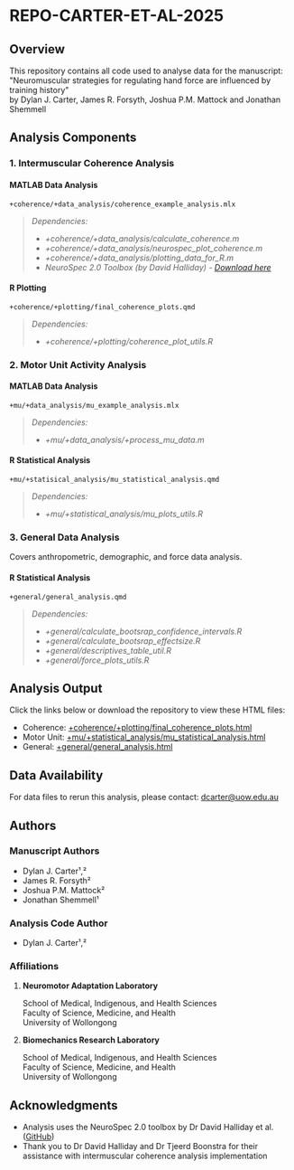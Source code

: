 # REPO-CARTER-ET-AL-2025
## Overview
This repository contains all code used to analyse data for the manuscript:
"Neuromuscular strategies for regulating hand force are influenced by training history"  
by Dylan J. Carter, James R. Forsyth, Joshua P.M. Mattock and Jonathan Shemmell
## Analysis Components

### 1. Intermuscular Coherence Analysis
#### MATLAB Data Analysis
`+coherence/+data_analysis/coherence_example_analysis.mlx`


> *Dependencies:*
> - *+coherence/+data_analysis/calculate_coherence.m*
> - *+coherence/+data_analysis/neurospec_plot_coherence.m*
> - *+coherence/+data_analysis/plotting_data_for_R.m*
> - *NeuroSpec 2.0 Toolbox (by David Halliday) - [Download here](https://github.com/dmhalliday/NeuroSpec/blob/master/neurospec20.zip)*
#### R Plotting
`+coherence/+plotting/final_coherence_plots.qmd`

> *Dependencies:*
> - *+coherence/+plotting/coherence_plot_utils.R*

### 2. Motor Unit Activity Analysis
#### MATLAB Data Analysis
`+mu/+data_analysis/mu_example_analysis.mlx`

> *Dependencies:*
> - *+mu/+data_analysis/+process_mu_data.m*
#### R Statistical Analysis
`+mu/+statisical_analysis/mu_statistical_analysis.qmd`

> *Dependencies:*
> - *+mu/+statistical_analysis/mu_plots_utils.R*

### 3. General Data Analysis
Covers anthropometric, demographic, and force data analysis.
#### R Statistical Analysis
`+general/general_analysis.qmd`

> *Dependencies:*
> - *+general/calculate_bootsrap_confidence_intervals.R*
> - *+general/calculate_bootsrap_effectsize.R*
> - *+general/descriptives_table_util.R*
> - *+general/force_plots_utils.R*

## Analysis Output
Click the links below or download the repository to view these HTML files:
- Coherence: [+coherence/+plotting/final_coherence_plots.html](https://htmlpreview.github.io/?https://github.com/dyljcarter/repo-carter-et-al-2025/blob/main/%2Bcoherence/%2Bplotting/final_coherence_plots.html)
- Motor Unit: [+mu/+statistical_analysis/mu_statistical_analysis.html](https://htmlpreview.github.io/?https://github.com/dyljcarter/repo-carter-et-al-2025/blob/main/%2Bmu/%2Bstatistical_analysis/mu_statistical_analysis.html)
- General: [+general/general_analysis.html](https://htmlpreview.github.io/?https://github.com/dyljcarter/repo-carter-et-al-2025/blob/main/%2Bgeneral/general_analysis.html)

## Data Availability
For data files to rerun this analysis, please contact: dcarter@uow.edu.au
## Authors
### Manuscript Authors
- Dylan J. Carter¹,²
- James R. Forsyth²
- Joshua P.M. Mattock²
- Jonathan Shemmell¹
### Analysis Code Author
- Dylan J. Carter¹,²
### Affiliations
1. **Neuromotor Adaptation Laboratory**
   
   School of Medical, Indigenous, and Health Sciences  
   Faculty of Science, Medicine, and Health  
   University of Wollongong
2. **Biomechanics Research Laboratory** 

   School of Medical, Indigenous, and Health Sciences  
   Faculty of Science, Medicine, and Health  
   University of Wollongong
## Acknowledgments
- Analysis uses the NeuroSpec 2.0 toolbox by Dr David Halliday et al. ([GitHub](https://github.com/dmhalliday/NeuroSpec))
- Thank you to Dr David Halliday and Dr Tjeerd Boonstra for their assistance with intermuscular coherence analysis implementation
